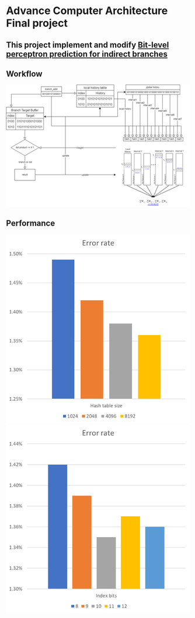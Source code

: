 # Advance Computer Architecture Final project
## This project implement and modify [Bit-level perceptron prediction for indirect branches](https://dl.acm.org/doi/pdf/10.1145/3307650.3322217)

## Workflow

![Workflow](image.png)

## Performance

![Alt text](image-1.png)
![Alt text](image-2.png)